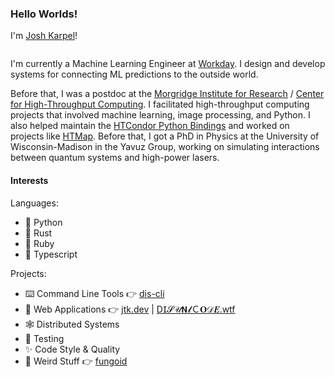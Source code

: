 ### Hello Worlds!

I'm [Josh Karpel](https://www.jtk.dev/)!

<a href="https://www.genart.app/flow/rectangle.png">
  <img alt="" src="https://www.genart.app/flow/rectangle.png?imageHeight=100&noiseScale=100&backgroundColor=transparent">
</a>

I'm currently a Machine Learning Engineer at [Workday](https://github.com/Workday).
I design and develop systems for connecting ML predictions to the outside world.

Before that, I was a postdoc at the
[Morgridge Institute for Research](https://morgridge.org/) 
/
[Center for High-Throughput Computing](http://chtc.cs.wisc.edu/).
I facilitated high-throughput computing projects that involved machine learning, image processing, and Python.
I also helped maintain the 
[HTCondor Python Bindings](https://htcondor.readthedocs.io/en/latest/apis/python-bindings/index.html) 
and worked on projects like 
[HTMap](https://htmap.readthedocs.io/en/latest/).
Before that, 
I got a PhD in Physics at the University of Wisconsin-Madison in the Yavuz Group,
working on simulating interactions between quantum systems and high-power lasers.

#### Interests

Languages:
- :snake: Python
- :crab: Rust
- :gem: Ruby
-	:safety_vest: Typescript

Projects:
- :keyboard: Command Line Tools :point_right: [dis-cli](https://github.com/JoshKarpel/dis-cli)
- :crystal_ball: Web Applications :point_right: [jtk.dev](https://www.jtk.dev/) | [Ⅾ𝖨𝓢𝒰𝝢𝓵Ｃ𝚶𝒟𝑬.wtf](https://www.disunicode.wtf/)
- :spider_web: Distributed Systems
- :microscope: Testing
- :sparkles: Code Style & Quality
- :zany_face: Weird Stuff :point_right: [fungoid](https://github.com/JoshKarpel/fungoid)

